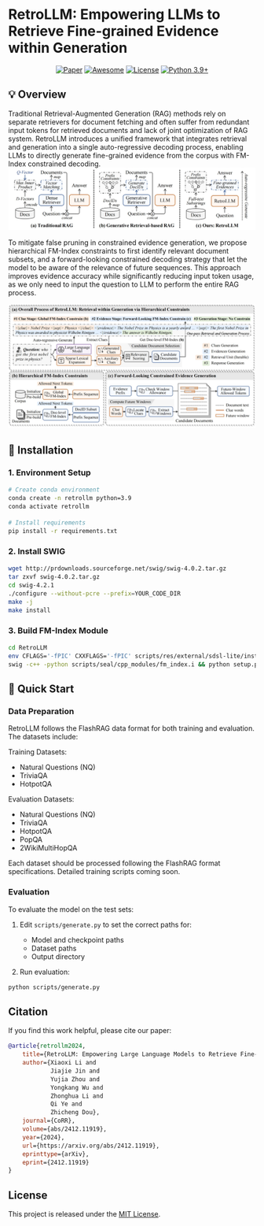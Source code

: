# RetroLLM: Empowering LLMs to Retrieve Fine-grained Evidence within Generation

<div align="center"> 

[![Paper](https://img.shields.io/badge/Paper-arxiv-red)](https://arxiv.org/abs/2412.11919) [![Awesome](https://img.shields.io/badge/Awesome-GenIR-blue)](https://github.com/RUC-NLPIR/GenIR-Survey) [![License](https://img.shields.io/badge/License-MIT-green.svg)](https://github.com/sunnynexus/RetroLLM/blob/main/LICENSE) [![Python 3.9+](https://img.shields.io/badge/python-3.9+-blue.svg)](https://www.python.org/downloads/release/python-390/) 

</div>

## 💡 Overview

Traditional Retrieval-Augmented Generation (RAG) methods rely on separate retrievers for document fetching and often suffer from redundant input tokens for retrieved documents and lack of joint optimization of RAG system. RetroLLM introduces a unified framework that integrates retrieval and generation into a single auto-regressive decoding process, enabling LLMs to directly generate fine-grained evidence from the corpus with FM-Index constrained decoding.
![Model Comparison](figures/compare.jpg)

To mitigate false pruning in constrained evidence generation, we propose hierarchical FM-Index constraints to first identify relevant document subsets, and a forward-looking constrained decoding strategy that let the model to be aware of the relevance of future sequences. This approach improves evidence accuracy while significantly reducing input token usage, as we only need to input the question to LLM to perform the entire RAG process.

![Method Overview](figures/overview.jpg)

## 🔧 Installation

### 1. Environment Setup
```bash
# Create conda environment
conda create -n retrollm python=3.9
conda activate retrollm

# Install requirements
pip install -r requirements.txt
```

### 2. Install SWIG
```bash
wget http://prdownloads.sourceforge.net/swig/swig-4.0.2.tar.gz
tar zxvf swig-4.0.2.tar.gz
cd swig-4.2.1
./configure --without-pcre --prefix=YOUR_CODE_DIR
make -j
make install
```

### 3. Build FM-Index Module
```bash
cd RetroLLM
env CFLAGS='-fPIC' CXXFLAGS='-fPIC' scripts/res/external/sdsl-lite/install.sh
swig -c++ -python scripts/seal/cpp_modules/fm_index.i && python setup.py build_ext --inplace
```

## 🏃 Quick Start

### Data Preparation

RetroLLM follows the FlashRAG data format for both training and evaluation. The datasets include:

Training Datasets:
- Natural Questions (NQ)
- TriviaQA
- HotpotQA

Evaluation Datasets:
- Natural Questions (NQ)
- TriviaQA
- HotpotQA
- PopQA
- 2WikiMultiHopQA

Each dataset should be processed following the FlashRAG format specifications. Detailed training scripts coming soon.

### Evaluation

To evaluate the model on the test sets:

1. Edit `scripts/generate.py` to set the correct paths for:
   - Model and checkpoint paths
   - Dataset paths
   - Output directory

2. Run evaluation:
```bash
python scripts/generate.py
```

## Citation
If you find this work helpful, please cite our paper:
```bibtex
@article{retrollm2024,
    title={RetroLLM: Empowering Large Language Models to Retrieve Fine-grained Evidence within Generation},
    author={Xiaoxi Li and
            Jiajie Jin and
            Yujia Zhou and
            Yongkang Wu and
            Zhonghua Li and
            Qi Ye and
            Zhicheng Dou},
    journal={CoRR},
    volume={abs/2412.11919},
    year={2024},
    url={https://arxiv.org/abs/2412.11919},
    eprinttype={arXiv},
    eprint={2412.11919}
}
```

## License
This project is released under the [MIT License](LICENSE).
